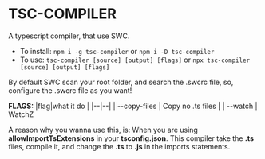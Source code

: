 # TSC-COMPILER

A typescript compiler, that use SWC.

- To install: `npm i -g tsc-compiler` or `npm i -D tsc-compiler`
- To use: `tsc-compiler [source] [output] [flags]` or `npx tsc-compiler [source] [output] [flags]`

By default SWC scan your root folder, and search the .swcrc file, so, configure the .swcrc file as you want!

**FLAGS:**
|flag|what it do |
|--|--|
| --copy-files | Copy no .ts files |
| --watch | WatchZ

A reason why you wanna use this, is: When you are using **allowImportTsExtensions** in your **tsconfig.json**. This compiler take the **.ts** files, compile it, and change the **.ts** to **.js** in the imports  statements.
